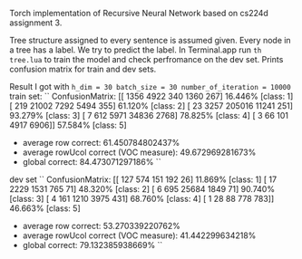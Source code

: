 Torch implementation of Recursive Neural Network based on cs224d assignment 3.

Tree structure assigned to every sentence is assumed given. Every node in a tree has a label. We try to predict the label.
In Terminal.app run `th tree.lua` to train the model and check perfromance on the dev set. Prints confusion matrix for train and dev sets.

Result I got with 
`
h_dim = 30
batch_size = 30
number_of_iteration = 10000
`
train set:
``
ConfusionMatrix:
[[    1356    4922     340    1360     267]   16.446% 	[class: 1]
 [     219   21002    7292    5494     355]   61.120% 	[class: 2]
 [      23    3257  205016   11241     251]   93.279% 	[class: 3]
 [       7     612    5971   34836    2768]   78.825% 	[class: 4]
 [       3      66     101    4917    6906]]  57.584% 	[class: 5]
 + average row correct: 61.450784802437% 
 + average rowUcol correct (VOC measure): 49.672969281673% 
 + global correct: 84.473071297186%
``

dev set
``
ConfusionMatrix:
[[     127     574     151     192      26]   11.869% 	[class: 1]
 [      17    2229    1531     765      71]   48.320% 	[class: 2]
 [       6     695   25684    1849      71]   90.740% 	[class: 3]
 [       4     161    1210    3975     431]   68.760% 	[class: 4]
 [       1      28      88     778     783]]  46.663% 	[class: 5]
 + average row correct: 53.270339220762% 
 + average rowUcol correct (VOC measure): 41.442299634218% 
 + global correct: 79.132385938669%
``
